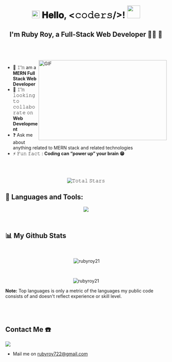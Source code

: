 <h1 align="center">
  <a target="_blank">
    <img src="https://github.com/JayantGoel001/JayantGoel001/blob/master/GIF/Earth.gif" width="24px" style="max-width:100%;">
  </a>
  𝐇𝐞𝐥𝐥𝐨, &lt;𝚌𝚘𝚍𝚎𝚛𝚜/&gt;!
  <a target="_blank">
    <img src="https://github.com/JayantGoel001/JayantGoel001/blob/master/GIF/Hi.gif" width="40px" />
  </a>
</h1>
<h2 align="center">I'm Ruby Roy, a Full-Stack Web Developer 👨‍💻 🚀</h2>  
  <br/>
<br/>
<br/>
<a target="_blank">
  <img align="right" height="250" width="400" alt="GIF" src="https://i.pinimg.com/originals/e1/d4/c7/e1d4c7ddfa20bbfdd77b564e548a4c3c.gif">
</a>

- 🌱 𝙸’𝚖 am a **MERN Full Stack Web Developer**
- 👯 𝙸’𝚖 𝚕𝚘𝚘𝚔𝚒𝚗𝚐 𝚝𝚘 𝚌𝚘𝚕𝚕𝚊𝚋𝚘𝚛𝚊𝚝𝚎 𝚘𝚗 **Web Development**
-  ❓ Ask me about anything related to MERN stack and related technologies  
- ⚡ 𝙵𝚞𝚗 𝚏𝚊𝚌𝚝 : **Coding can “power up” your brain 😁**

<br/>
<br/>


<p align="center">
<!--   <img src="" alt="𝚙𝚛𝚘𝚏𝚒𝚕𝚎 𝚟𝚒𝚎𝚠𝚜"> -->
<!--   <img alt = "profile views" src="https://komarev.com/ghpvc/?username=rubyroy21&style=flat&color=brightgreen"> -->
  <img src="https://img.shields.io/github/stars/rubyroy21?label=Stars" alt="𝚃𝚘𝚝𝚊𝚕 𝚂𝚝𝚊𝚛𝚜">
</p>

## 🚀 Languages and Tools:

<!-- <p align="left"> 
<img src="https://img.icons8.com/color/48/000000/html-5.png"/>  
    <img src="https://img.icons8.com/color/48/000000/css3.png"/>
   <img src="https://img.icons8.com/color/48/000000/javascript.png"/>
    <img src="https://img.icons8.com/color/48/000000/react.png"/> 
    <img src="https://img.icons8.com/color/48/000000/redux.png"/>
     <img src="https://img.icons8.com/color/48/000000/nodejs.png"/>
    <img src="https://raw.githubusercontent.com/devicons/devicon/master/icons/mongodb/mongodb-original-wordmark.svg" alt="mongodb" width="48" height="48"/>
     <img src="https://raw.githubusercontent.com/devicons/devicon/master/icons/express/express-original-wordmark.svg" alt="express" width="40" height="40"/> 
  <img src="https://www.vectorlogo.zone/logos/getpostman/getpostman-icon.svg" alt="postman" width="45" height="45"/> 
   <img src="https://img.icons8.com/color/48/000000/git.png"/> 
  
</p> -->
 <p align="center" >
  <img  src="https://user-images.githubusercontent.com/82999542/132934744-131c1891-4a4f-4e88-a64a-36720ad7470b.png">
  </p>

<br/>

</p>

## 📊 My Github Stats

  <br/>
  <p align="center">&nbsp;<img align="center" src="https://github-readme-stats.vercel.app/api?username=rubyroy21&show_icons=true&locale=en&theme=highcontrast" alt="rubyroy21" /></p>
<br>

<p align="center"><img align="center" src="https://github-readme-streak-stats.herokuapp.com/?user=rubyroy21&&theme=highcontrast" alt="rubyroy21" /></p>
  <b>Note:</b> Top languages is only a metric of the languages my public code consists of and doesn't reflect experience or skill level.


<br/>
<br/>
<!-- <img alt="Ruby Roy's Activity Graph" src="https://activity-graph.herokuapp.com/graph?username=rubyroy21&bg_color=0D1117&color=5BCDEC&line=5BCDEC&point=FFFFFF&hide_border=true" /> -->

<br/>
<br/>

## Contact Me ☎️
<p align="left">

<a href = "https://www.linkedin.com/in/ruby-roy-b2a7a6213/"><img src="https://img.icons8.com/fluent/48/000000/linkedin.png"/></a>
 * Mail me on rubyroy722@gmail.com

</p>

